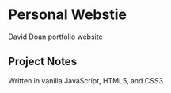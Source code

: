 # Personal Webstie
David Doan portfolio website

## Project Notes
Written in vanilla JavaScript, HTML5, and CSS3
